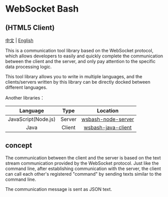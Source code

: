# WebSocket Bash

## (HTML5 Client)

[中文](README.md) | [English](README_eng.md)

This is a communication tool library based on the WebSocket protocol, which allows developers to easily and quickly complete the communication between the client and the server, and only pay attention to the specific data processing logic.

This tool library allows you to write in multiple languages, and the clients/servers written by this library can be directly docked between different languages.

Another libraries：

| Language | Type | Location |
| :-: | :-: | :-: |
| JavaScript(Node.js) | Server | [wsbash-node-server](https://github.com/mcbbs-developer/wsbash-node-server) |
| Java | Client | [wsbash-java-client](https://github.com/mcbbs-developer/wsbash-java-client) |

## concept

The communication between the client and the server is based on the text stream communication provided by the WebSocket protocol. Just like the command line, after establishing communication with the server, the client can call each other's registered "command" by sending texts similar to the command line.

The communication message is sent as JSON text.

